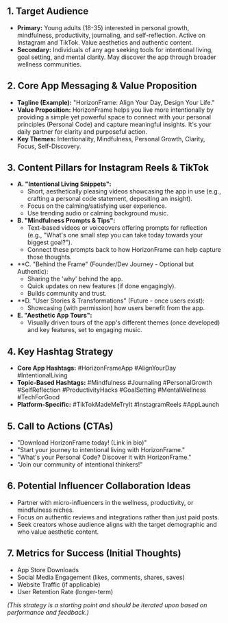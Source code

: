 ## 1. Target Audience

*   **Primary:** Young adults (18-35) interested in personal growth, mindfulness, productivity, journaling, and self-reflection. Active on Instagram and TikTok. Value aesthetics and authentic content.
*   **Secondary:** Individuals of any age seeking tools for intentional living, goal setting, and mental clarity. May discover the app through broader wellness communities.

## 2. Core App Messaging & Value Proposition

*   **Tagline (Example):** "HorizonFrame: Align Your Day, Design Your Life."
*   **Value Proposition:** HorizonFrame helps you live more intentionally by providing a simple yet powerful space to connect with your personal principles (Personal Code) and capture meaningful insights. It's your daily partner for clarity and purposeful action.
*   **Key Themes:** Intentionality, Mindfulness, Personal Growth, Clarity, Focus, Self-Discovery.

## 3. Content Pillars for Instagram Reels & TikTok

*   **A. "Intentional Living Snippets":**
    *   Short, aesthetically pleasing videos showcasing the app in use (e.g., crafting a personal code statement, depositing an insight).
    *   Focus on the calming/satisfying user experience.
    *   Use trending audio or calming background music.
*   **B. "Mindfulness Prompts & Tips":**
    *   Text-based videos or voiceovers offering prompts for reflection (e.g., "What's one small step you can take today towards your biggest goal?").
    *   Connect these prompts back to how HorizonFrame can help capture those thoughts.
*   **C. "Behind the Frame" (Founder/Dev Journey - Optional but Authentic):
    *   Sharing the 'why' behind the app.
    *   Quick updates on new features (if done engagingly).
    *   Builds community and trust.
*   **D. "User Stories & Transformations" (Future - once users exist):
    *   Showcasing (with permission) how users benefit from the app.
*   **E. "Aesthetic App Tours":**
    *   Visually driven tours of the app's different themes (once developed) and key features, set to engaging music.

## 4. Key Hashtag Strategy

*   **Core App Hashtags:** #HorizonFrameApp #AlignYourDay #IntentionalLiving
*   **Topic-Based Hashtags:** #Mindfulness #Journaling #PersonalGrowth #SelfReflection #ProductivityHacks #GoalSetting #MentalWellness #TechForGood
*   **Platform-Specific:** #TikTokMadeMeTryIt #InstagramReels #AppLaunch

## 5. Call to Actions (CTAs)

*   "Download HorizonFrame today! (Link in bio)"
*   "Start your journey to intentional living with HorizonFrame."
*   "What's your Personal Code? Discover it with HorizonFrame."
*   "Join our community of intentional thinkers!"

## 6. Potential Influencer Collaboration Ideas

*   Partner with micro-influencers in the wellness, productivity, or mindfulness niches.
*   Focus on authentic reviews and integrations rather than just paid posts.
*   Seek creators whose audience aligns with the target demographic and who value aesthetic content.

## 7. Metrics for Success (Initial Thoughts)

*   App Store Downloads
*   Social Media Engagement (likes, comments, shares, saves)
*   Website Traffic (if applicable)
*   User Retention Rate (longer-term)

*(This strategy is a starting point and should be iterated upon based on performance and feedback.)*
